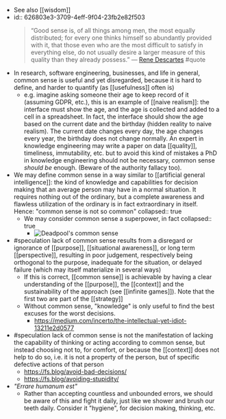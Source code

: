 - See also [[wisdom]]
- id:: 626803e3-3709-4eff-9f04-23fb2e82f503
  > “Good sense is, of all things among men, the most equally distributed; for every one thinks himself so abundantly provided with it, that those even who are the most difficult to satisfy in everything else, do not usually desire a larger measure of this quality than they already possess.” — [Rene Descartes](https://www.marxists.org/reference/archive/descartes/1635/discourse-method.htm) #quote
- In research, software engineering, businesses, and life in general, common sense is useful and yet disregarded, because it is hard to define, and harder to quantify (as [[usefulness]] often is)
	- e.g. imagine asking someone their age to keep record of it (assuming GDPR, etc.), this is an example of [[naive realism]]: the interface must show the age, and the age is collected and added to a cell in a spreadsheet. In fact, the interface should show the age based on the current date and the birthday (hidden reality to naive realism). The current date changes every day, the age changes every year, the birthday does not change normally. An expert in knowledge engineering may write a paper on data [[quality]], timeliness, immutability, etc. but to avoid this kind of mistakes a PhD in knowledge engineering should not be necessary, common sense _should be_ enough. (Beware of the authority fallacy too).
- We may define common sense in a way similar to [[artificial general intelligence]]: the kind of knowledge and capabilities for decision making that an average person may have in a normal situation. It requires nothing out of the ordinary, but a complete awareness and flawless utilization of the ordinary is in fact extraordinary in itself. Hence: "common sense is not so common"
  collapsed:: true
	- We may consider common sense a superpower, in fact
	  collapsed:: true
		- ![Deadpool's common sense](https://i.imgur.com/4wIKQWv.jpeg)
- #speculation lack of common sense results from a disregard or ignorance of [[purpose]], [[situational awareness]], or long term [[perspective]], resulting in poor judgement, respectively being orthogonal to the purpose, inadequate for the situation, or delayed failure (which may itself materialize in several ways)
	- If this is correct, [[common sense]] is achievable by having a clear understanding of the [[purpose]], the [[context]] and the sustainability of the approach (see [[infinite games]]). Note that the first two are part of the [[strategy]]
	- Without common sense, "knowledge" is only useful to find the best excuses for the worst decisions.
		- https://medium.com/incerto/the-intellectual-yet-idiot-13211e2d0577
- #speculation lack of common sense is not the manifestation of lacking the capability of thinking or acting according to common sense, but instead choosing not to, for comfort, or because the [[context]] does not help to do so, i.e. it is not a property of the person, but of specific defective actions of that person
	- https://fs.blog/avoid-bad-decisions/
	- https://fs.blog/avoiding-stupidity/
- _"Errare humanum est"_
	- Rather than accepting countless and unbounded errors, we should be aware of this and fight it daily, just like we shower and brush our teeth daily. Consider it "hygiene", for decision making, thinking, etc.